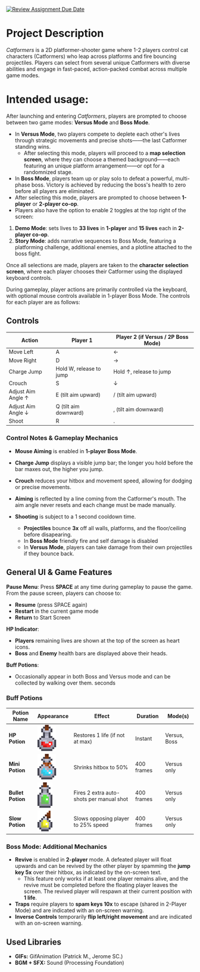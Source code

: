 [![Review Assignment Due Date](https://classroom.github.com/assets/deadline-readme-button-22041afd0340ce965d47ae6ef1cefeee28c7c493a6346c4f15d667ab976d596c.svg)](https://classroom.github.com/a/YxXKqIeT)
# Project Description

*Catformers* is a 2D platformer-shooter game where 1-2 players control cat characters (Catformers) who leap across platforms and fire bouncing projectiles. Players can select from several unique Catformers with diverse abilities and engage in fast-paced, action-packed combat across multiple game modes.

# Intended usage:

After launching and entering *Catformers*, players are prompted to choose between two game modes: **Versus Mode** and **Boss Mode**.

- In **Versus Mode**, two players compete to deplete each other's lives through strategic movements and precise shots——the last Catformer standing wins.
  - After selecting this mode, players will proceed to a **map selection screen**, where they can choose a themed background——each featuring an unique platform arrangement——or opt for a randomnized stage.
- In **Boss Mode**, players team up or play solo to defeat a powerful, multi-phase boss. Victory is achieved by reducing the boss's health to zero before all players are eliminated.
 - After selecting this mode, players are prompted to choose between **1-player** or **2-player co-op**.
 - Players also have the option to enable 2 toggles at the top right of the screen:
  1. **Demo Mode**: sets lives to **33 lives** in **1-player** and **15 lives** each in **2-player co-op**.
  2. **Story Mode**: adds narrative sequences to Boss Mode, featuring a platforming challenge, additional enemies, and a plotline attached to the boss fight.

Once all selections are made, players are taken to the **character selection screen**, where each player chooses their Catformer using the displayed keyboard controls.

During gameplay, player actions are primarily controlled via the keyboard, with optional mouse controls available in 1-player Boss Mode. The controls for each player are as follows:

## Controls

| Action                    | Player 1                   | Player 2 (if Versus / 2P Boss Mode) |
|---------------------------|----------------------------|-------------------------------------|
| Move Left                 | A                          | ←                                   |
| Move Right                | D                          | →                                   |
| Charge Jump               | Hold W, release to jump    | Hold ↑, release to jump             |
| Crouch                    | S                          | ↓                                   |
| Adjust Aim Angle ↑        | E (tilt aim upward)        | / (tilt aim upward)                 |
| Adjust Aim Angle ↓        | Q (tilt aim downward)      | , (tilt aim downward)               |
| Shoot                     | R                          | .                                   |

### Control Notes & Gameplay Mechanics

- **Mouse Aiming** is enabled in **1-player Boss Mode**.

- **Charge Jump** displays a visible jump bar; the longer you hold before the bar maxes out, the higher you jump.
- **Crouch** reduces your hitbox and movement speed, allowing for dodging or precise movements.
- **Aiming** is reflected by a line coming from the Catformer's mouth. The aim angle never resets and each change must be made manually.
- **Shooting** is subject to a 1 second cooldown time.
  - **Projectiles** bounce **3x** off all walls, platforms, and the floor/ceiling before disapearing.
  - In **Boss Mode** friendly fire and self damage is disabled
  - In **Versus Mode**, players can take damage from their own projectiles if they bounce back.

## General UI & Game Features

**Pause Menu**: Press **SPACE** at any time during gameplay to pause the game.
From the pause screen, players can choose to:
- **Resume** (press SPACE again)
- **Restart** in the current game mode
- **Return** to Start Screen

**HP Indicator**:
- **Players** remaining lives are shown at the top of the screen as heart icons.
- **Boss** and **Enemy** health bars are displayed above their heads.

**Buff Potions**:
- Occasionally appear in both Boss and Versus mode and can be collected by walking over them.
 seconds
 ### Buff Potions

| Potion Name       | Appearance                                | Effect                                                  | Duration     | Mode(s)            |
|------------------|--------------------------------------------|---------------------------------------------------------|--------------|--------------------|
| **HP Potion**    | ![HP](catformers/data/hpPotion.png)         | Restores 1 life (if not at max)                        | Instant      | Versus, Boss       |
| **Mini Potion**  | ![Mini](catformers/data/miniPotion.png)     | Shrinks hitbox to 50%                                  | 400 frames   | Versus only        |
| **Bullet Potion**| ![Bullet](catformers/data/bulletPotion.png) | Fires 2 extra auto-shots per manual shot               | 400 frames   | Versus only        |
| **Slow Potion**  | ![Slow](catformers/data/slowPotion.png)     | Slows opposing player to 25% speed                     | 400 frames   | Versus only        |

### Boss Mode: Additional Mechanics

- **Revive** is enabled in **2-player** mode. A defeated player will float upwards and can be revived by the other player by spamming the **jump key 5x** over their hitbox, as indicated by the on-screen text.
  - This feature only works if at least one player remains alive, and the revive must be completed before the floating player leaves the screen. The revived player will respawn at their current position with **1 life**.
- **Traps** require players to **spam keys 10x** to escape (shared in 2-Player Mode) and are indicated with an on-screen warning.
- **Inverse Controls** temporarily **flip left/right movement** and are indicated with an on-screen warning.

## Used Libraries

- **GIFs:** GifAnimation (Patrick M., Jerome SC.)
- **BGM + SFX:** Sound (Processing Foundation)
